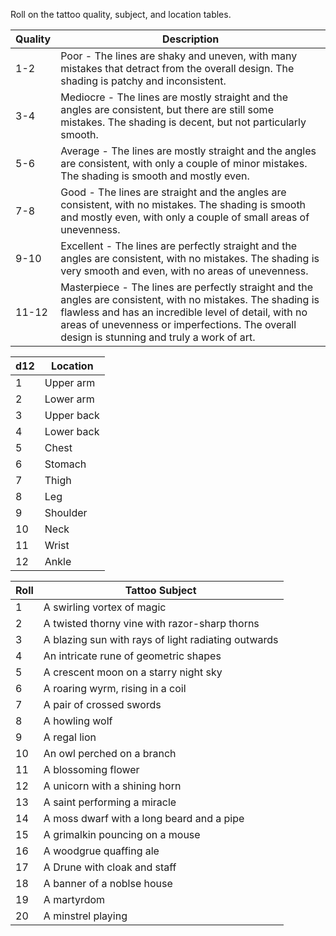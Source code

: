 Roll on the tattoo quality, subject, and location tables.

| Quality | Description |
| --- | --- |
| 1-2 | Poor - The lines are shaky and uneven, with many mistakes that detract from the overall design. The shading is patchy and inconsistent. |
| 3-4 | Mediocre - The lines are mostly straight and the angles are consistent, but there are still some mistakes. The shading is decent, but not particularly smooth. |
| 5-6 | Average - The lines are mostly straight and the angles are consistent, with only a couple of minor mistakes. The shading is smooth and mostly even. |
| 7-8 | Good - The lines are straight and the angles are consistent, with no mistakes. The shading is smooth and mostly even, with only a couple of small areas of unevenness. |
| 9-10 | Excellent - The lines are perfectly straight and the angles are consistent, with no mistakes. The shading is very smooth and even, with no areas of unevenness. |
| 11-12 | Masterpiece - The lines are perfectly straight and the angles are consistent, with no mistakes. The shading is flawless and has an incredible level of detail, with no areas of unevenness or imperfections. The overall design is stunning and truly a work of art. |

| d12 | Location |
| --- | --- |
| 1 | Upper arm |
| 2 | Lower arm |
| 3 | Upper back |
| 4 | Lower back |
| 5 | Chest |
| 6 | Stomach |
| 7 | Thigh |
| 8 | Leg |
| 9 | Shoulder |
| 10 | Neck |
| 11 | Wrist |
| 12 | Ankle |

| Roll | Tattoo Subject |
|------|----------------|
| 1    | A swirling vortex of magic |
| 2    | A twisted thorny vine with razor-sharp thorns |
| 3    | A blazing sun with rays of light radiating outwards |
| 4    | An intricate rune of geometric shapes |
| 5    | A crescent moon on a starry night sky |
| 6    | A roaring wyrm, rising in a coil |
| 7    | A pair of crossed swords |
| 8    | A howling wolf |
| 9    | A regal lion  |
| 10   | An owl perched on a branch |
| 11   | A blossoming flower |
| 12   | A unicorn with a shining horn |
| 13   | A saint performing a miracle |
| 14   | A moss dwarf with a long beard and a pipe |
| 15   | A grimalkin pouncing on a mouse |
| 16   | A woodgrue quaffing ale |
| 17   | A Drune with cloak and staff |
| 18   | A banner of a noblse house|
| 19   | A martyrdom |
| 20   | A minstrel playing |
